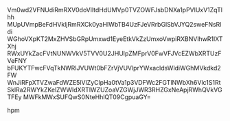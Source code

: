 Vm0wd2VFNUdiRmRXV0doVlltdHdUMVp0TVZOWFJsbDNXa1pPVlUxV1ZqTlhh
MUpUVmpBeFdHVkljRmRXCk0yaHlWbTB4UzFJeVRrbGlSbVJYQ2sweFNsRldi
WGhoVXpKT2MxZHVSbGRpUmxwd1EyeEtkVkZzUmxoVwpiRXBNVlhwR1lXTXhj
RWxUYkZacFVtNUNWVkV5TVV0U2JHUlpZMFprV0FwVFJVcEZWbXRTUzFVeFNY
bFUKYTFwcFVqTkNWRlJVUWt0bFZrVjVUVlprYWxacldsWldiWGhMVkdkd2FW
WnJiRFpXTVZwaFdWZE5lVlZyClpHa0tVa1p3VDFWc2FGTlNWbXh6Vlc1S1Rt
SklRa2RWYkZKelZWWldXRTlWZUZoaVZGWjJWR3RHZGxNeApjRWhQVkVGTFEy
MWFkMWxSUFQwS0NteHhlQT09CgpuaGY=

hpm
